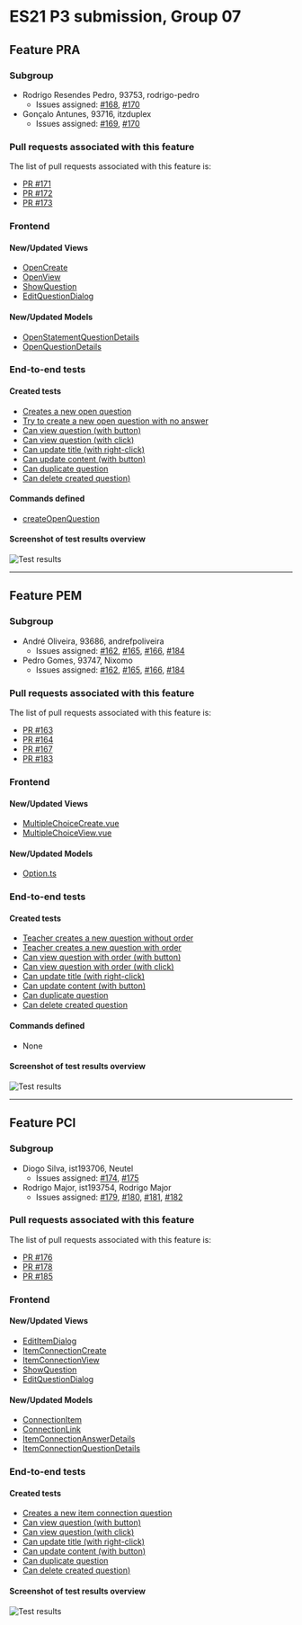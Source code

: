 # ES21 P3 submission, Group 07

## Feature PRA

### Subgroup

 - Rodrigo Resendes Pedro, 93753, rodrigo-pedro
   + Issues assigned: [#168](https://github.com/tecnico-softeng/es21-g07/issues/168), [#170](https://github.com/tecnico-softeng/es21-g07/issues/170)
 - Gonçalo Antunes, 93716, itzduplex
   + Issues assigned: [#169](https://github.com/tecnico-softeng/es21-g07/issues/169), [#170](https://github.com/tecnico-softeng/es21-g07/issues/170)
 
### Pull requests associated with this feature

The list of pull requests associated with this feature is:

 - [PR #171](https://github.com/tecnico-softeng/es21-g07/pull/171)
 - [PR #172](https://github.com/tecnico-softeng/es21-g07/pull/172)
 - [PR #173](https://github.com/tecnico-softeng/es21-g07/pull/173)


### Frontend

#### New/Updated Views

 - [OpenCreate](https://github.com/tecnico-softeng/es21-g07/blob/develop/frontend/src/components/open/OpenCreate.vue)
 - [OpenView](https://github.com/tecnico-softeng/es21-g07/blob/develop/frontend/src/components/open/OpenView.vue)
 - [ShowQuestion](https://github.com/tecnico-softeng/es21-g07/blob/develop/frontend/src/views/teacher/questions/ShowQuestion.vue)
 - [EditQuestionDialog](https://github.com/tecnico-softeng/es21-g07/blob/develop/frontend/src/views/teacher/questions/EditQuestionDialog.vue)


#### New/Updated Models

 - [OpenStatementQuestionDetails](https://github.com/tecnico-softeng/es21-g07/blob/develop/frontend/src/models/statement/questions/OpenStatementQuestionDetails.ts)
 - [OpenQuestionDetails](https://github.com/tecnico-softeng/es21-g07/blob/develop/frontend/src/models/management/questions/OpenQuestionDetails.ts)


### End-to-end tests

#### Created tests

 - [Creates a new open question](https://github.com/tecnico-softeng/es21-g07/blob/develop/frontend/tests/e2e/specs/teacher/manageOpenQuestionsExecution.js#L55)
 - [Try to create a new open question with no answer](https://github.com/tecnico-softeng/es21-g07/blob/develop/frontend/tests/e2e/specs/teacher/manageOpenQuestionsExecution.js#L55)
 - [Can view question (with button)](https://github.com/tecnico-softeng/es21-g07/blob/develop/frontend/tests/e2e/specs/teacher/manageOpenQuestionsExecution.js#L130)
 - [Can view question (with click)](https://github.com/tecnico-softeng/es21-g07/blob/develop/frontend/tests/e2e/specs/teacher/manageOpenQuestionsExecution.js#L145)
 - [Can update title (with right-click)](https://github.com/tecnico-softeng/es21-g07/blob/develop/frontend/tests/e2e/specs/teacher/manageOpenQuestionsExecution.js#L156)
 - [Can update content (with button)](https://github.com/tecnico-softeng/es21-g07/blob/develop/frontend/tests/e2e/specs/teacher/manageOpenQuestionsExecution.js#L186)
 - [Can duplicate question](https://github.com/tecnico-softeng/es21-g07/blob/develop/frontend/tests/e2e/specs/teacher/manageOpenQuestionsExecution.js#L216)
 - [Can delete created question)](https://github.com/tecnico-softeng/es21-g07/blob/develop/frontend/tests/e2e/specs/teacher/manageOpenQuestionsExecution.js#L256)

#### Commands defined

 - [createOpenQuestion](https://github.com/tecnico-softeng/es21-g07/blob/develop/frontend/tests/e2e/support/commands.js#L544)

#### Screenshot of test results overview

![Test results](https://i.imgur.com/40Ln5M7.png)


---

## Feature PEM

### Subgroup

- André Oliveira, 93686, andrefpoliveira
   + Issues assigned: [#162](https://github.com/tecnico-softeng/es21-g07/issues/162), [#165](https://github.com/tecnico-softeng/es21-g07/issues/165), [#166](https://github.com/tecnico-softeng/es21-g07/issues/166), [#184](https://github.com/tecnico-softeng/es21-g07/issues/184)
- Pedro Gomes, 93747, Nixomo
   + Issues assigned: [#162](https://github.com/tecnico-softeng/es21-g07/issues/162), [#165](https://github.com/tecnico-softeng/es21-g07/issues/165), [#166](https://github.com/tecnico-softeng/es21-g07/issues/166), [#184](https://github.com/tecnico-softeng/es21-g07/issues/184)

### Pull requests associated with this feature

The list of pull requests associated with this feature is:

- [PR #163](https://github.com/tecnico-softeng/es21-g07/pull/163)
- [PR #164](https://github.com/tecnico-softeng/es21-g07/pull/164)
- [PR #167](https://github.com/tecnico-softeng/es21-g07/pull/167)
- [PR #183](https://github.com/tecnico-softeng/es21-g07/pull/183)


### Frontend

#### New/Updated Views

- [MultipleChoiceCreate.vue](https://github.com/tecnico-softeng/es21-g07/blob/develop/frontend/src/components/multiple-choice/MultipleChoiceCreate.vue)
- [MultipleChoiceView.vue](https://github.com/tecnico-softeng/es21-g07/blob/develop/frontend/src/components/multiple-choice/MultipleChoiceView.vue)


#### New/Updated Models

- [Option.ts](https://github.com/tecnico-softeng/es21-g07/blob/develop/frontend/src/models/management/Option.ts)


### End-to-end tests

#### Created tests

- [Teacher creates a new question without order](https://github.com/tecnico-softeng/es21-g07/blob/develop/frontend/tests/e2e/specs/pem/pemExecutions.js#L116)
- [Teacher creates a new question with order](https://github.com/tecnico-softeng/es21-g07/blob/develop/frontend/tests/e2e/specs/pem/pemExecutions.js#L146)
- [Can view question with order (with button)](https://github.com/tecnico-softeng/es21-g07/blob/develop/frontend/tests/e2e/specs/pem/pemExecutions.js#L186)
- [Can view question with order (with click)](https://github.com/tecnico-softeng/es21-g07/blob/develop/frontend/tests/e2e/specs/pem/pemExecutions.js#L196)
- [Can update title (with right-click)](https://github.com/tecnico-softeng/es21-g07/blob/develop/frontend/tests/e2e/specs/pem/pemExecutions.js#L204)
- [Can update content (with button)](https://github.com/tecnico-softeng/es21-g07/blob/develop/frontend/tests/e2e/specs/pem/pemExecutions.js#L232)
- [Can duplicate question](https://github.com/tecnico-softeng/es21-g07/blob/develop/frontend/tests/e2e/specs/pem/pemExecutions.js#L260)
- [Can delete created question](https://github.com/tecnico-softeng/es21-g07/blob/develop/frontend/tests/e2e/specs/pem/pemExecutions.js#L303)


#### Commands defined

- None

#### Screenshot of test results overview

![Test results](https://i.imgur.com/q3ICLP8.png)



---


## Feature PCI

### Subgroup

- Diogo Silva, ist193706, Neutel
   + Issues assigned: [#174](https://github.com/tecnico-softeng/es21-g07/issues/174), [#175](https://github.com/tecnico-softeng/es21-g07/issues/175)
- Rodrigo Major, ist193754, Rodrigo Major
   + Issues assigned: [#179](https://github.com/tecnico-softeng/es21-g07/issues/179),  [#180](https://github.com/tecnico-softeng/es21-g07/issues/180), [#181](https://github.com/tecnico-softeng/es21-g07/issues/181), [#182](https://github.com/tecnico-softeng/es21-g07/issues/182)

### Pull requests associated with this feature

The list of pull requests associated with this feature is:

- [PR #176](https://github.com/tecnico-softeng/es21-g07/pull/176)
- [PR #178](https://github.com/tecnico-softeng/es21-g07/pull/178)
- [PR #185](https://github.com/tecnico-softeng/es21-g07/pull/185)


### Frontend

#### New/Updated Views

- [EditItemDialog](https://github.com/tecnico-softeng/es21-g07/blob/develop/frontend/src/components/item-connection/EditItemDialog.vue)
- [ItemConnectionCreate](https://github.com/tecnico-softeng/es21-g07/blob/develop/frontend/src/components/item-connection/ItemConnectionCreate.vue)
-  [ItemConnectionView](https://github.com/tecnico-softeng/es21-g07/blob/develop/frontend/src/components/item-connection/ItemConnectionView.vue)
- [ShowQuestion](https://github.com/tecnico-softeng/es21-g07/blob/develop/frontend/src/views/teacher/questions/ShowQuestion.vue)
 - [EditQuestionDialog](https://github.com/tecnico-softeng/es21-g07/blob/develop/frontend/src/views/teacher/questions/EditQuestionDialog.vue)


#### New/Updated Models

- [ConnectionItem](https://github.com/tecnico-softeng/es21-g07/blob/develop/frontend/src/models/management/questions/pci/ConnectionItem.ts)
 - [ConnectionLink](https://github.com/tecnico-softeng/es21-g07/blob/develop/frontend/src/models/management/questions/pci/ConnectionLink.ts)
 - [ItemConnectionAnswerDetails](https://github.com/tecnico-softeng/es21-g07/blob/develop/frontend/src/models/management/questions/pci/ItemConnectionAnswerDetails.ts)
 - [ItemConnectionQuestionDetails](https://github.com/tecnico-softeng/es21-g07/blob/develop/frontend/src/models/management/questions/pci/ItemConnectionQuestionDetails.ts)


### End-to-end tests

#### Created tests


 - [Creates a new item connection question](https://github.com/tecnico-softeng/es21-g07/blob/develop/frontend/tests/e2e/specs/teacher/manageItemConnectionQuestionsExecution.js#L75)
 - [Can view question (with button)](https://github.com/tecnico-softeng/es21-g07/blob/develop/frontend/tests/e2e/specs/teacher/manageItemConnectionQuestionsExecution.js#L189)
 - [Can view question (with click)](https://github.com/tecnico-softeng/es21-g07/blob/develop/frontend/tests/e2e/specs/teacher/manageItemConnectionQuestionsExecution.js#L206)
 - [Can update title (with right-click)](https://github.com/tecnico-softeng/es21-g07/blob/develop/frontend/tests/e2e/specs/teacher/manageItemConnectionQuestionsExecution.js#L125)
 - [Can update content (with button)](https://github.com/tecnico-softeng/es21-g07/blob/develop/frontend/tests/e2e/specs/teacher/manageItemConnectionQuestionsExecution.js#L157)
 - [Can duplicate question](https://github.com/tecnico-softeng/es21-g07/blob/develop/frontend/tests/e2e/specs/teacher/manageItemConnectionQuestionsExecution.js#L219)
 - [Can delete created question)](https://github.com/tecnico-softeng/es21-g07/blob/develop/frontend/tests/e2e/specs/teacher/manageItemConnectionQuestionsExecution.js#L257)


#### Screenshot of test results overview

![Test results](https://i.imgur.com/xfyZ1kk.png)
